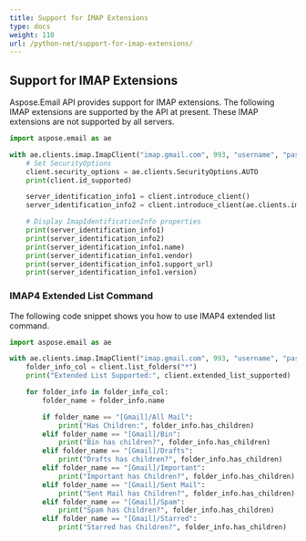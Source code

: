 ```yaml
---
title: Support for IMAP Extensions
type: docs
weight: 110
url: /python-net/support-for-imap-extensions/
---
```



## **Support for IMAP Extensions**

Aspose.Email API provides support for IMAP extensions. The following IMAP extensions are supported by the API at present. These IMAP extensions are not supported by all servers.

```py
import aspose.email as ae

with ae.clients.imap.ImapClient("imap.gmail.com", 993, "username", "password") as client:
    # Set SecurityOptions
    client.security_options = ae.clients.SecurityOptions.AUTO
    print(client.id_supported)

    server_identification_info1 = client.introduce_client()
    server_identification_info2 = client.introduce_client(ae.clients.imap.ImapIdentificationInfo.default_value)

    # Display ImapIdentificationInfo properties
    print(server_identification_info1)
    print(server_identification_info2)
    print(server_identification_info1.name)
    print(server_identification_info1.vendor)
    print(server_identification_info1.support_url)
    print(server_identification_info1.version)
```

### **IMAP4 Extended List Command**

The following code snippet shows you how to use IMAP4 extended list command.

```py
import aspose.email as ae

with ae.clients.imap.ImapClient("imap.gmail.com", 993, "username", "password") as client:
    folder_info_col = client.list_folders("*")
    print("Extended List Supported:", client.extended_list_supported)

    for folder_info in folder_info_col:
        folder_name = folder_info.name

        if folder_name == "[Gmail]/All Mail":
            print("Has Children:", folder_info.has_children)
        elif folder_name == "[Gmail]/Bin":
            print("Bin has children?", folder_info.has_children)
        elif folder_name == "[Gmail]/Drafts":
            print("Drafts has children?", folder_info.has_children)
        elif folder_name == "[Gmail]/Important":
            print("Important has Children?", folder_info.has_children)
        elif folder_name == "[Gmail]/Sent Mail":
            print("Sent Mail has Children?", folder_info.has_children)
        elif folder_name == "[Gmail]/Spam":
            print("Spam has Children?", folder_info.has_children)
        elif folder_name == "[Gmail]/Starred":
            print("Starred has Children?", folder_info.has_children)
```
